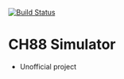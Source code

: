 [![Build Status](https://travis-ci.org/taxpon/CH88-simulator.svg?branch=develop)](https://travis-ci.org/taxpon/CH88-simulator)

# CH88 Simulator
- Unofficial project